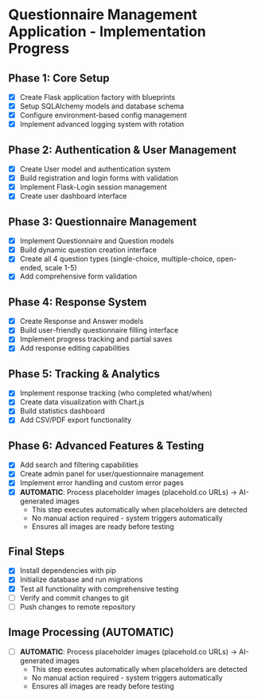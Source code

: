 # Questionnaire Management Application - Implementation Progress

## Phase 1: Core Setup
- [x] Create Flask application factory with blueprints
- [x] Setup SQLAlchemy models and database schema
- [x] Configure environment-based config management
- [x] Implement advanced logging system with rotation

## Phase 2: Authentication & User Management
- [x] Create User model and authentication system
- [x] Build registration and login forms with validation
- [x] Implement Flask-Login session management
- [x] Create user dashboard interface

## Phase 3: Questionnaire Management
- [x] Implement Questionnaire and Question models
- [x] Build dynamic question creation interface
- [x] Create all 4 question types (single-choice, multiple-choice, open-ended, scale 1-5)
- [x] Add comprehensive form validation

## Phase 4: Response System
- [x] Create Response and Answer models
- [x] Build user-friendly questionnaire filling interface
- [x] Implement progress tracking and partial saves
- [x] Add response editing capabilities

## Phase 5: Tracking & Analytics
- [x] Implement response tracking (who completed what/when)
- [x] Create data visualization with Chart.js
- [x] Build statistics dashboard
- [x] Add CSV/PDF export functionality

## Phase 6: Advanced Features & Testing
- [x] Add search and filtering capabilities
- [x] Create admin panel for user/questionnaire management
- [x] Implement error handling and custom error pages
- [x] **AUTOMATIC**: Process placeholder images (placehold.co URLs) → AI-generated images
  - This step executes automatically when placeholders are detected
  - No manual action required - system triggers automatically
  - Ensures all images are ready before testing

## Final Steps
- [x] Install dependencies with pip
- [x] Initialize database and run migrations
- [x] Test all functionality with comprehensive testing
- [ ] Verify and commit changes to git
- [ ] Push changes to remote repository

## Image Processing (AUTOMATIC)
- [ ] **AUTOMATIC**: Process placeholder images (placehold.co URLs) → AI-generated images
  - This step executes automatically when placeholders are detected
  - No manual action required - system triggers automatically
  - Ensures all images are ready before testing
